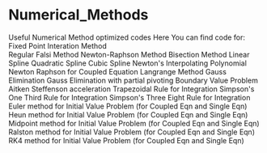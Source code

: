 # Numerical_Methods
Useful Numerical Method optimized codes
Here You can find code for:
  Fixed Point Interation Method  
  Regular Falsi Method
  Newton-Raphson Method
  Bisection Method
  Linear Spline
  Quadratic Spline
  Cubic Spline
  Newton's Interpolating Polynomial
  Newton Raphson for Coupled Equation
  Langrange Method
  Gauss Elimination
  Gauss Elimination with partial pivoting
  Boundary Value Problem
  Aitken Steffenson acceleration
  Trapezoidal Rule for Integration
  Simpson's One Third Rule for Integration
  Simpson's Three Eight Rule for Integration
  Euler method for Initial Value Problem (for Coupled Eqn and Single Eqn)
  Heun method for Initial Value Problem (for Coupled Eqn and Single Eqn)
  Midpoint method for Initial Value Problem (for Coupled Eqn and Single Eqn)
  Ralston method for Initial Value Problem (for Coupled Eqn and Single Eqn)
  RK4 method for Initial Value Problem (for Coupled Eqn and Single Eqn) 
